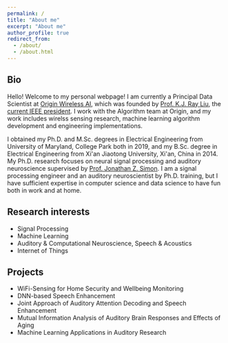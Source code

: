 ```yaml
---
permalink: /
title: "About me"
excerpt: "About me"
author_profile: true
redirect_from: 
  - /about/
  - /about.html
---
```


## Bio
Hello! Welcome to my personal webpage! I am currently a Principal Data Scientist at [Origin Wireless AI](https://www.originwirelessai.com), which was founded by [Prof. K.J. Ray Liu](http://www.cspl.umd.edu/kjrliu/), the [current IEEE president](https://www.ieee.org/about/corporate/election/index.html). I work with the Algorithm team at Origin, and my work includes wirelss sensing research, machine learning algorithm development and engineering implementations.  

I obtained my Ph.D. and M.Sc. degrees in Electrical Engineering from University of Maryland, College Park both in 2019, and my B.Sc. degree in Electrical Engineering from Xi'an Jiaotong University, Xi'an, China in 2014. My Ph.D. research focuses on neural signal processing and auditory neuroscience supervised by [Prof. Jonathan Z. Simon](https://ece.umd.edu/clark/faculty/481/Jonathan-Simon). I am a signal processing engineer and an auditory neuroscientist by Ph.D. training, but I have sufficient expertise in computer science and data science to have fun both in work and at home.

## Research interests
- Signal Processing
- Machine Learning
- Auditory & Computational Neuroscience, Speech & Acoustics
- Internet of Things

## Projects
- WiFi-Sensing for Home Security and Wellbeing Monitoring
- DNN-based Speech Enhancement
- Joint Approach of Auditory Attention Decoding and Speech Enhancement
- Mutual Information Analysis of Auditory Brain Responses and Effects of Aging
- Machine Learning Applications in Auditory Research

